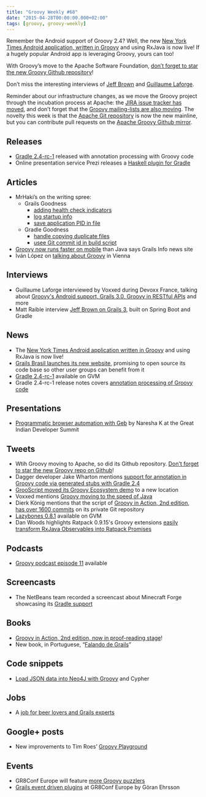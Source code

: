 ```yaml
---
title: "Groovy Weekly #68"
date: "2015-04-28T00:00:00.000+02:00"
tags: [groovy, groovy-weekly]
---
```


Remember the Android support of Groovy 2.4? Well, the new [New York Times Android application, written in Groovy](https://twitter.com/mohitpandey/status/592723947311001600) and using RxJava is now live! If a hugely popular Android app is leveraging Groovy, yours can too!

With Groovy’s move to the Apache Software Foundation, [don’t forget to star the new Groovy Github repository](https://twitter.com/sbglasius/status/591322009214160896)!

Don’t miss the interesting interviews of [Jeff Brown](http://www.infoq.com/news/2015/04/grails-3) and [Guillaume Laforge](https://www.voxxed.com/blog/2015/04/pushing-groovy-to-the-speed-of-java-and-beyond/).

Reminder about our infrastructure changes, as we move the Groovy project through the incubation process at Apache: the [JIRA issue tracker has moved](https://issues.apache.org/jira/browse/GROOVY/), and don’t forget that the [Groovy mailing-lists are also moving](http://www.groovy-lang.org/mailing-lists.html). The novelty this week is that the [Apache Git repository](https://twitter.com/glaforge/status/588809178958925824) is now the new mainline, but you can contribute pull requests on the [Apache Groovy Github mirror](https://twitter.com/glaforge/status/588960808094326784).

## Releases

*   [Gradle 2.4-rc-1](http://discuss.gradle.org/t/gradle-2-4-rc-1-is-now-available-for-testing/9282) released with annotation processing with Groovy code
*   Online presentation service Prezi releases a [Haskell plugin for Gradle](https://twitter.com/dvigovszky/status/590889954655473664)

## Articles

*   MrHaki’s on the writing spree:
    *   Grails Goodness
        *   [adding health check indicators](http://mrhaki.blogspot.fr/2015/04/grails-goodness-adding-health-check.html)
        *   [log startup info](http://mrhaki.blogspot.fr/2015/04/grails-goodness-log-startup-info.html)
        *   [save application PID in file](http://mrhaki.blogspot.fr/2015/04/grails-goodness-save-application-pid-in.html)
    *   Gradle Goodness
        *   [handle copying duplicate files](http://mrhaki.blogspot.fr/2015/04/gradle-goodness-handle-copying.html)
        *   [usee Git commit id in build script](http://mrhaki.blogspot.fr/2015/04/gradle-goodness-use-git-commit-id-in.html)
*   [Groovy now runs faster on mobile](http://www.grails.info/2015/04/23/new-blog-groovy-now-runs-faster-than-java-on-mobile/) than Java says Grails Info news site
*   Iván López on [talking about Groovy](http://www.kaleidos.net/blog/1071/talking-about-groovy-in-vienna/) in Vienna

## Interviews

*   Guillaume Laforge interviewed by Voxxed during Devoxx France, talking about [Groovy's Android support, Grails 3.0, Groovy in RESTful APIs](https://www.voxxed.com/blog/2015/04/pushing-groovy-to-the-speed-of-java-and-beyond/) and more
*   Matt Raible interview [Jeff Brown on Grails 3](http://www.infoq.com/news/2015/04/grails-3), built on Spring Boot and Gradle

## News

*   The [New York Times Android application written in Groovy](https://twitter.com/mohitpandey/status/592723947311001600) and using RxJava is now live!
*   [Grails Brasil launches its new website](http://www.itexto.net/devkico/?p=2156), promising to open source its code base so other user groups can benefit from it
*   [Gradle 2.4-rc-1](https://twitter.com/gvmtool/status/592940974470537216) available on GVM
*   Gradle 2.4-rc-1 release notes covers [annotation processing of Groovy code](https://gradle.org/docs/2.4-rc-1/release-notes#support-for-%E2%80%9Cannotation-processing%E2%80%9D-of-groovy-code)

## Presentations

*   [Programmatic browser automation with Geb](http://fr.slideshare.net/nareshak/pragmatic-browser-automation-with-geb-gids-2015) by Naresha K at the Great Indian Developer Summit

## Tweets

*   Wtih Groovy moving to Apache, so did its Github repository. [Don't forget to star the new Groovy repo on Github](https://twitter.com/sbglasius/status/591322009214160896)!
*   Dagger developer Jake Wharton mentions [support for annotation in Groovy code via generated stubs with Gradle 2.4](https://twitter.com/JakeWharton/status/591242052202934273)
*   [GrooScript moved its Groovy Ecosystem demo](https://twitter.com/grooscript/status/591713872568033282) to a new location
*   Voxxed mentions [Groovy moving to the speed of Java](https://twitter.com/voxxed/status/591231196245417984)
*   Dierk König mentions that the script of [Groovy in Action, 2nd edition, has over 1600 commits](https://twitter.com/mittie/status/592937821402443776) on its private Git repository
*   [Lazybones 0.8.1](https://twitter.com/gvmtool/status/591149663782359040) available on GVM
*   Dan Woods highlights Ratpack 0.9.15's Groovy extensions [easily transform RxJava Observables into Ratpack Promises](https://twitter.com/danveloper/status/590950625254354944)

## Podcasts

*   [Groovy podcast episode 11](https://twitter.com/groovypodcast/status/590970033410547713) available

## Screencasts

*   The NetBeans team recorded a screencast about Minecraft Forge showcasing its [Gradle support](https://twitter.com/netbeans/status/592059252702851072)

## Books

*   [Groovy in Action, 2nd edition, now in proof-reading stage](https://twitter.com/mittie/status/591272887786569730)!
*   New book, in Portuguese, “[Falando de Grails](http://www.casadocodigo.com.br/products/livro-grails)”

## Code snippets

*   [Load JSON data into Neo4J with Groovy](https://gist.github.com/jexp/7c6997242c001abfb2cd) and Cypher

## Jobs

*   A [job for beer lovers and Grails experts](https://twitter.com/sbglasius/status/590575191119507459)
    
## Google+ posts

*   New improvements to Tim Roes’ [Groovy Playground](https://plus.google.com/u/0/+TimRoes/posts/f5LrmstNqTE?cfem=1)

## Events

*   GR8Conf Europe will feature [more Groovy puzzlers](https://twitter.com/gr8conf/status/592899671519027201)
*   [Grails event driven plugins](https://twitter.com/gr8conf/status/592898886848671747) at GR8Conf Europe by Göran Ehrsson